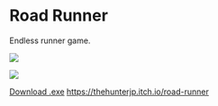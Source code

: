 # Road Runner
 Endless runner game.

![](https://i.gyazo.com/07d026797416f8015ff60c54082ffb6a.png)

![](https://i.gyazo.com/324c7d5333fac4419e6222168a20b956.png)

[Download .exe](https://thehunterjp.itch.io/road-runner)
https://thehunterjp.itch.io/road-runner

